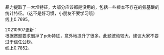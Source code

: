 暴力提取了一大堆特征，大部分应该都是没用的，包括一些根本不存在的氨基酸的统计特征。（这不是好习惯，小朋友不要学习哦）<br />
线上0.7695。

20210907更新：<br />
根据赛题要求删掉了pdb特征，意外地提升了很多。此题波动较大，建议大家不要过于信任公榜。<br />
线上0.7852。
